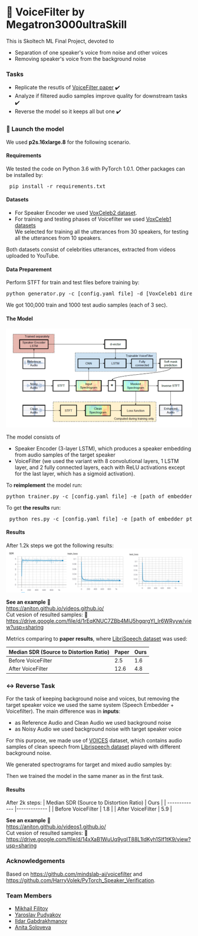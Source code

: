 # :mega: VoiceFilter by Megatron3000ultraSkill 
This is Skoltech ML Final Project, devoted to 
+ Separation of one speaker's voice from noise and other voices 
+ Removing speaker's voice from the background noise

### Tasks
+ Replicate the resutls of [VoiceFilter paper](https://arxiv.org/pdf/1810.04826.pdf) :heavy_check_mark:
+ Analyze if filtered audio samples improve quality for downstream tasks :heavy_check_mark:
+ Reverse the model so it keeps all but one :heavy_check_mark:

### :rocket: Launch the model 
We used **p2s.16xlarge.8** for the following scenario.
#### Requirements
We tested the code on Python 3.6 with PyTorch 1.0.1. Other packages can be installed by:
  <pre> pip install -r requirements.txt</pre>
#### Datasets
+ For Speaker Encoder we used [VoxCeleb2 dataset](https://www.robots.ox.ac.uk/~vgg/data/voxceleb/vox2.html).
+ For training and testing phases of Voicefilter we used [VoxCeleb1 datasets](https://www.robots.ox.ac.uk/~vgg/data/voxceleb/vox1.html) <br> We selected for training all the utterances from 30 speakers, for testing all the utterances from 10 speakers. <br>

Both datasets consist of celebrities utterances, extracted from videos uploaded to YouTube.

#### Data Preparement
Perform STFT for train and test files before training by:
  <pre>python generator.py -c [config.yaml file] -d [VoxCeleb1 directory (should ends with <i>aac</i>)] -o [output directory]</pre>
We got 100,000 train and 1000 test audio samples (each of 3 sec). 
#### The Model 

![GitHub Logo](/model.png)

The model consists of 
+ Speaker Encoder (3-layer LSTM), which produces a speaker embedding from audio samples of the target speaker 
+ VoiceFilter (we used the variant with 8 convolutional layers, 1 LSTM layer, and 2 fully connected layers, each with ReLU activations except for the last layer, which has a sigmoid activation). 

To **reimplement** the model run:
  <pre>python trainer.py -c [config.yaml file] -e [path of embedder pt file] -m [create a name for the model]</pre>

To get **the results**  run:
<pre> python res.py -c [config.yaml file] -e [path of embedder pt file] --checkpoint_path [chkpt/name/chkpt_{step}.pt] </pre>
#### Results
After 1.2k steps we got the following results:
![GitHub Logo](/res.png)

**See an example** :small_red_triangle_down: <br> https://aniton.github.io/videos.github.io/ <br>
Cut vesion of resulted samples: :small_red_triangle_down: <br> https://drive.google.com/file/d/1rEqKNUC7ZBb4MIJ5hgqrgYI_Ir6WRyyw/view?usp=sharing 


Metrics comparing to **paper results**, where [LibriSpeech dataset](https://www.openslr.org/12) was used:

| Median SDR (Source to Distortion Ratio)  | Paper | Ours |
| ------------- | ------------- |------------- |
| Before VoiceFilter | 2.5  | 1.6 |
| After VoiceFilter  | 12.6 | 4.8 |


### :left_right_arrow: Reverse Task
For the task of keeping background noise and voices, but removing the target speaker voice we used the same system (Speech Embedder + Voicefilter).
The main difference was in **inputs**:
+ as Reference Audio and Clean Audio we used background noise
+ as Noisy Audio we used background noise with target speaker voice

For this purpose, we made use of [VOICES](https://iqtlabs.github.io/voices/Lab41-SRI-VOiCES_README/) dataset, which contains audio samples of clean speech from [Librispeech dataset](https://www.openslr.org/12) played with different background noise.

We generated spectrograms for target and mixed audio samples by:


Then we trained the model in the same maner as in the first task.
#### Results
After 2k steps: 
| Median SDR (Source to Distortion Ratio)  | Ours |
| ------------- |------------- |
| Before VoiceFilter |  1.8 |
| After VoiceFilter  | 5.9 |

**See an example** :small_red_triangle_down: <br> https://aniton.github.io/videos1.github.io/ <br>
Cut vesion of resulted samples: :small_red_triangle_down: <br> https://drive.google.com/file/d/14xXaB1WuUq9yqIT88L1ldKyh1SIf1tK9/view?usp=sharing



### Acknowledgements  
Based on https://github.com/mindslab-ai/voicefilter and https://github.com/HarryVolek/PyTorch_Speaker_Verification.
### Team Members 
+ [Mikhail Filitov](https://github.com/lll-phill-lll)
+ [Yaroslav Pudyakov](https://github.com/boomland)
+ [Ildar Gabdrakhmanov](https://github.com/KotShredinger)
+ [Anita Soloveva](https://github.com/aniton)
